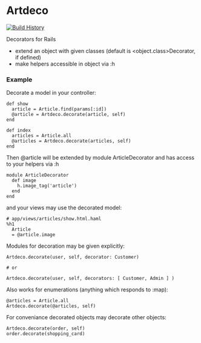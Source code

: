 # Artdeco

[![Build History][2]][1]

[1]: http://travis-ci.org/tracksun/artdeco
[2]: https://secure.travis-ci.org/tracksun/artdeco.png?branch=master

Decorators for Rails 

* extend an object with given classes (default is \<object.class\>Decorator, if defined)
* make helpers accessible in object via :h

### Example

Decorate a model in your controller:

    def show
      article = Article.find(params[:id])
      @article = Artdeco.decorate(article, self)
    end
 
    def index
      articles = Article.all
      @articles = Artdeco.decorate(articles, self)
    end

Then @article will be extended by module ArticleDecorator
and has access to your helpers via :h

    module ArticleDecorator
      def image
        h.image_tag('article')
      end
    end

and your views may use the decorated model: 

    # app/views/articles/show.html.haml
    %h1 
      Article
      = @article.image


Modules for decoration may be given explicitly:

    Artdeco.decorate(user, self, decorator: Customer)

    # or

    Artdeco.decorate(user, self, decorators: [ Customer, Admin ] )

Also works for enumerations (anything which responds to :map):

    @articles = Article.all
    Artdeco.decorate(@articles, self)

For conveniance decorated objects may decorate other objects:

    Artdeco.decorate(order, self)
    order.decorate(shopping_card)
